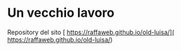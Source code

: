 # Un vecchio lavoro

Repository del sito [ https://raffaweb.github.io/old-luisa/]( https://raffaweb.github.io/old-luisa/)
